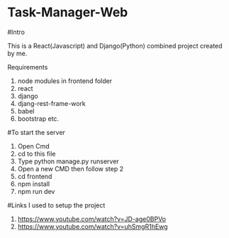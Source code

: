 # Task-Manager-Web

#Intro

This is a React(Javascript) and Django(Python) combined project created by me.

Requirements

1. node modules in frontend folder
2. react
3. django
4. djang-rest-frame-work
5. babel
6. bootstrap
etc.

#To start the server
1. Open Cmd
2. cd to this file
3. Type python manage.py runserver
4. Open a new CMD then follow step 2
5. cd frontend
6. npm install
7. npm run dev

#Links I used to setup the project
1. https://www.youtube.com/watch?v=JD-age0BPVo
2. https://www.youtube.com/watch?v=uhSmgR1hEwg
